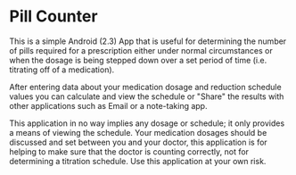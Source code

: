 # Pill Counter #

This is a simple Android (2.3) App that is useful for determining the number of pills required for a prescription either under
normal circumstances or when the dosage is being stepped down over a set period of time (i.e. titrating off of a medication).

After entering data about your medication dosage and reduction schedule values you can calculate and view the schedule or "Share" the results with other applications such as Email or a note-taking app.

This application in no way implies any dosage or schedule; it only provides a means of viewing the schedule. Your medication dosages should be discussed and set between you and your doctor,
this application is for helping to make sure that the doctor is counting correctly, not for determining a titration schedule. Use this application at your own risk.